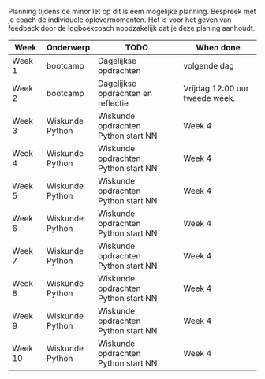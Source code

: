 Planning tijdens de minor let op dit is eem mogelijke planning. Bespreek met je coach de individuele oplevermomenten.
Het is voor het geven van feedback door de logboekcoach noodzakelijk dat je deze planing aanhoudt.  

| **Week** | **Onderwerp** | **TODO** | **When done** | 
| ------ | -------- | --------------------- | ------------ |  
| Week 1 | bootcamp | Dagelijkse opdrachten | volgende dag |  
| Week 2 | bootcamp | Dagelijkse opdrachten en reflectie | Vrijdag 12:00 uur tweede week. |  
| Week 3 | Wiskunde<br>Python | Wiskunde opdrachten<br>Python start NN | Week 4 |
| Week 4 | Wiskunde<br>Python | Wiskunde opdrachten<br>Python start NN | Week 4 |
| Week 5 | Wiskunde<br>Python | Wiskunde opdrachten<br>Python start NN | Week 4 |
| Week 6 | Wiskunde<br>Python | Wiskunde opdrachten<br>Python start NN | Week 4 |
| Week 7 | Wiskunde<br>Python | Wiskunde opdrachten<br>Python start NN | Week 4 |
| Week 8 | Wiskunde<br>Python | Wiskunde opdrachten<br>Python start NN | Week 4 |
| Week 9 | Wiskunde<br>Python | Wiskunde opdrachten<br>Python start NN | Week 4 |
| Week 10 | Wiskunde<br>Python | Wiskunde opdrachten<br>Python start NN | Week 4 |


